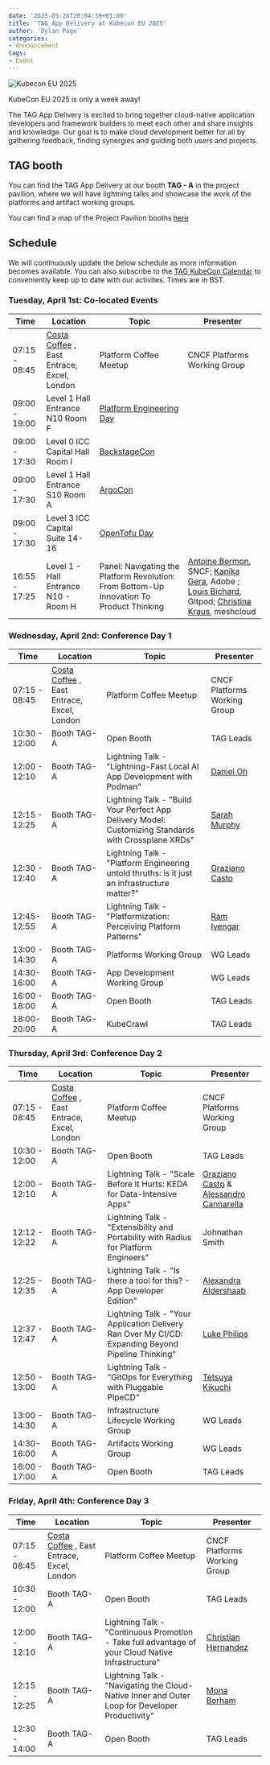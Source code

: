 ```yaml
---
date: '2025-03-26T20:04:39+01:00'
title: 'TAG App Delivery at Kubecon EU 2025'
author: 'Dylan Page'
categories:
- Announcement
tags:
- Event
---
```


![Kubecon EU 2025](/images/kubecon-eu-2025.avif)

KubeCon EU 2025 is only a week away!

The TAG App Delivery is excited to bring together cloud-native application developers
and framework builders to meet each other and share insights and knowledge.
Our goal is to make cloud development better for all by gathering feedback,
finding synergies and guiding both users and projects.

## TAG booth

You can find the TAG App Delivery at our booth **TAG - A** in the project pavilion,
where we will have lightning talks and showcase the work of the platforms and artifact working groups.

You can find a map of the Project Pavilion booths [here](https://events.linuxfoundation.org/kubecon-cloudnativecon-europe/features-add-ons/project-engagement/#project-pavilion)

## Schedule

We will continuously update the below schedule as more information becomes available. You can also subscribe to the [TAG KubeCon Calendar](https://calendar.google.com/calendar/ical/0305ac2530d63cc0a217362e93ff74be61ee91c8afa750cf8b29aaf7ab3b23ab%40group.calendar.google.com/public/basic.ics) to conveniently keep up to date with our activites. Times are in BST.

### Tuesday, April 1st: Co-located Events

| Time | Location | Topic | Presenter |
|-----|----------|-------|-----------|
| 07:15 - 08:45 | [Costa Coffee](https://www.excel.london/visitor/food-drink/costa-coffee) , East Entrace, Excel, London | Platform Coffee Meetup | CNCF Platforms Working Group |
| 09:00 - 19:00 | Level 1 Hall Entrance N10 Room F | [Platform Engineering Day](https://events.linuxfoundation.org/kubecon-cloudnativecon-europe/co-located-events/platform-engineering-day/) | |
| 09:00 - 17:30 | Level 0 ICC Capital Hall Room I | [BackstageCon](https://events.linuxfoundation.org/kubecon-cloudnativecon-europe/co-located-events/backstagecon/) | |
| 09:00 - 17:30 | Level 1 Hall Entrance S10 Room A | [ArgoCon](https://events.linuxfoundation.org/kubecon-cloudnativecon-europe/co-located-events/argocon/) | |
| 09:00 - 17:30 | Level 3 ICC Capital Suite 14-16| [OpenTofu Day](https://events.linuxfoundation.org/kubecon-cloudnativecon-europe/co-located-events/opentofu-day/) | |
| 16:55 - 17:25 | Level 1 - Hall Entrance N10 - Room H | Panel: Navigating the Platform Revolution: From Bottom-Up Innovation To Product Thinking | [Antoine Bermon](https://www.linkedin.com/in/antoine-bermon/), SNCF; [Kanika Gera](https://www.linkedin.com/in/kanikagera), Adobe ; [Louis Bichard](https://www.linkedin.com/in/loujaybee), Gitpod; [Christina Kraus](https://www.linkedin.com/in/krauschristina), meshcloud |

### Wednesday, April 2nd: Conference Day 1

| Time | Location | Topic | Presenter |
|-----|----------|-------|-----------|
| 07:15 - 08:45 | [Costa Coffee](https://www.excel.london/visitor/food-drink/costa-coffee) , East Entrace, Excel, London | Platform Coffee Meetup | CNCF Platforms Working Group |
| 10:30 - 12:00 | Booth TAG-A | Open Booth | TAG Leads |
| 12:00 - 12:10 | Booth TAG-A | Lightning Talk - "Lightning-Fast Local AI App Development with Podman" | [Daniel Oh](https://www.linkedin.com/in/daniel-oh-083818112/) |
| 12:15 - 12:25 | Booth TAG-A | Lightning Talk - "Build Your Perfect App Delivery Model: Customizing Standards with Crossplane XRDs" | [Sarah Murphy](https://www.linkedin.com/in/murph83) |
| 12:30 - 12:40 | Booth TAG-A  | Lightning Talk - "Platform Engineering untold thruths: is it just an infrastructure matter?" | [Graziano Casto](https://www.linkedin.com/in/castograziano/) |
| 12:45- 12:55 | Booth TAG-A  | Lightning Talk - "Platformization: Perceiving Platform Patterns" |[Ram Iyengar](https://www.linkedin.com/in/ram-iyengar) |
| 13:00 - 14:30 | Booth TAG-A | Platforms Working Group | WG Leads |
| 14:30- 16:00 | Booth TAG-A | App Development Working Group | WG Leads |
| 16:00 - 18:00 | Booth TAG-A | Open Booth | TAG Leads |
| 18:00- 20:00 | Booth TAG-A | KubeCrawl | TAG Leads |

### Thursday, April 3rd: Conference Day 2

| Time | Location | Topic | Presenter |
|-----|----------|-------|-----------|
| 07:15 - 08:45 | [Costa Coffee](https://www.excel.london/visitor/food-drink/costa-coffee) , East Entrace, Excel, London | Platform Coffee Meetup | CNCF Platforms Working Group |
| 10:30 - 12:00 | Booth TAG-A | Open Booth | TAG Leads |
| 12:00 - 12:10 | Booth TAG-A | Lightning Talk - "Scale Before It Hurts: KEDA for Data-Intensive Apps" | [Graziano Casto](https://www.linkedin.com/in/castograziano/) & [Alessandro Cannarella](https://www.linkedin.com/in/alessandro-cannarella/) |
| 12:12 - 12:22 | Booth TAG-A | Lightning Talk - "Extensibility and Portability with Radius for Platform Engineers" | Johnathan Smith |
| 12:25 - 12:35 | Booth TAG-A | Lightning Talk - "Is there a tool for this? - App Developer Edition" | [Alexandra Aldershaab](https://www.linkedin.com/in/housa) |
| 12:37 - 12:47 | Booth TAG-A | Lightning Talk - "Your Application Delivery Ran Over My CI/CD: Expanding Beyond Pipeline Thinking" | [Luke Philips](https://www.linkedin.com/in/lukephilips) |
| 12:50 - 13:00 | Booth TAG-A | Lightning Talk - "GitOps for Everything with Pluggable PipeCD" | [Tetsuya Kikuchi](https://www.linkedin.com/in/tetsuya-kikuchi/) |
| 13:00 - 14:30 | Booth TAG-A | Infrastructure Lifecycle Working Group | WG Leads |
| 14:30- 16:00 | Booth TAG-A | Artifacts Working Group | WG Leads |
| 16:00 - 17:00 | Booth TAG-A | Open Booth | TAG Leads |

### Friday, April 4th: Conference Day 3

| Time | Location | Topic | Presenter |
|-----|----------|-------|-----------|
| 07:15 - 08:45 | [Costa Coffee](https://www.excel.london/visitor/food-drink/costa-coffee) , East Entrace, Excel, London | Platform Coffee Meetup | CNCF Platforms Working Group |
| 10:30 - 12:00 | Booth TAG-A | Open Booth | TAG Leads |
| 12:00 - 12:10 | Booth TAG-A  | Lightning Talk - "Continuous Promotion - Take full advantage of your Cloud Native Infrastructure" | [Christian Hernandez](https://www.linkedin.com/in/chernandez1982) |
| 12:15 - 12:25 | Booth TAG-A  | Lightning Talk - "Navigating the Cloud-Native Inner and Outer Loop for Developer Productivity" | [Mona Borham](https://www.linkedin.com/in/mona-borham) |
| 12:30 - 14:00 | Booth TAG-A | Open Booth | TAG Leads |
